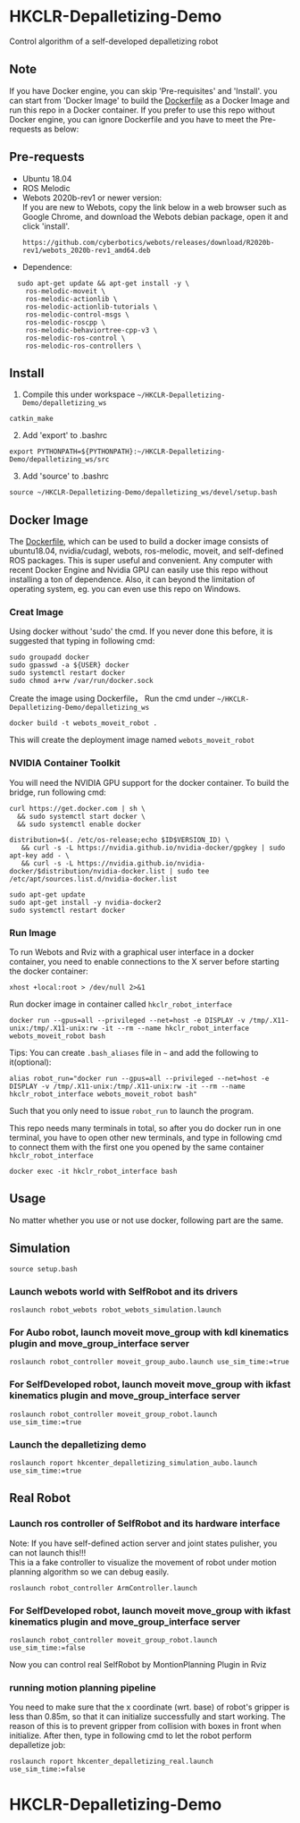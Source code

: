 # HKCLR-Depalletizing-Demo
Control algorithm of a self-developed depalletizing robot
## Note 
If you have Docker engine, you can skip 'Pre-requisites' and 'Install'. you can start from 'Docker Image' to build the [Dockerfile](Dockerfile) as a Docker Image and run this repo in a Docker container. If you prefer to use this repo without Docker engine, you can ignore Dockerfile and you have to meet the Pre-requests as below: 
## Pre-requests
 - Ubuntu 18.04
 - ROS Melodic
 - Webots 2020b-rev1 or newer version:  
   If you are new to Webots, copy the link below in a web browser such as Google Chrome, and download the Webots debian package, open it and click 'install'.
   `````
   https://github.com/cyberbotics/webots/releases/download/R2020b-rev1/webots_2020b-rev1_amd64.deb
   `````
- Dependence:
````
  sudo apt-get update && apt-get install -y \
    ros-melodic-moveit \
    ros-melodic-actionlib \
    ros-melodic-actionlib-tutorials \
    ros-melodic-control-msgs \
    ros-melodic-roscpp \
    ros-melodic-behaviortree-cpp-v3 \
    ros-melodic-ros-control \
    ros-melodic-ros-controllers \  
````
## Install
1. Compile this under workspace `~/HKCLR-Depalletizing-Demo/depalletizing_ws`
````
catkin_make
````
2. Add 'export' to .bashrc
````
export PYTHONPATH=${PYTHONPATH}:~/HKCLR-Depalletizing-Demo/depalletizing_ws/src
````
3. Add 'source' to .bashrc
````
source ~/HKCLR-Depalletizing-Demo/depalletizing_ws/devel/setup.bash
````
## Docker Image
The [Dockerfile](Dockerfile), which can be used to build a docker image consists of ubuntu18.04, nvidia/cudagl, webots, ros-melodic, moveit, and self-defined ROS packages. 
This is super useful and convenient. Any computer with recent Docker Engine and Nvidia GPU can easily use this repo without installing a ton of dependence. 
Also, it can beyond the limitation of operating system, eg. you can even use this repo on Windows. 
### Creat Image
Using docker without 'sudo' the cmd. If you never done this before, it is suggested that typing in following cmd:
````
sudo groupadd docker
sudo gpasswd -a ${USER} docker
sudo systemctl restart docker
sudo chmod a+rw /var/run/docker.sock
````
Create the image using Dockerfile， Run the cmd under `~/HKCLR-Depalletizing-Demo/depalletizing_ws`  
````
docker build -t webots_moveit_robot .
````
This will create the deployment image named `webots_moveit_robot`

### NVIDIA Container Toolkit
You will need the NVIDIA GPU support for the docker container. To build the bridge, run following cmd:
```
curl https://get.docker.com | sh \
  && sudo systemctl start docker \
  && sudo systemctl enable docker
```
````
distribution=$(. /etc/os-release;echo $ID$VERSION_ID) \
   && curl -s -L https://nvidia.github.io/nvidia-docker/gpgkey | sudo apt-key add - \
   && curl -s -L https://nvidia.github.io/nvidia-docker/$distribution/nvidia-docker.list | sudo tee /etc/apt/sources.list.d/nvidia-docker.list
````
````
sudo apt-get update
sudo apt-get install -y nvidia-docker2
sudo systemctl restart docker
````

### Run Image
To run Webots and Rviz with a graphical user interface in a docker container, you need to enable connections to the X server before starting the docker container:
````
xhost +local:root > /dev/null 2>&1
````
Run docker image in container called `hkclr_robot_interface`
````
docker run --gpus=all --privileged --net=host -e DISPLAY -v /tmp/.X11-unix:/tmp/.X11-unix:rw -it --rm --name hkclr_robot_interface webots_moveit_robot bash
````
Tips: You can create `.bash_aliases` file in `~` and add the following to it(optional):
````
alias robot_run="docker run --gpus=all --privileged --net=host -e DISPLAY -v /tmp/.X11-unix:/tmp/.X11-unix:rw -it --rm --name hkclr_robot_interface webots_moveit_robot bash"
````
Such that you only need to issue `robot_run` to launch the program.  

This repo needs many terminals in total, so after you do docker run in one terminal, you have to open other new terminals, and type in following cmd to connect them with the first one you opened by the same container `hkclr_robot_interface` 
````
docker exec -it hkclr_robot_interface bash
````

## Usage
No matter whether you use or not use docker, following part are the same.
## Simulation
````
source setup.bash
````
### Launch webots world with SelfRobot and its drivers
````
roslaunch robot_webots robot_webots_simulation.launch
````
### For Aubo robot, launch moveit move_group with kdl kinematics plugin and move_group_interface server
````
roslaunch robot_controller moveit_group_aubo.launch use_sim_time:=true
````
### For SelfDeveloped robot, launch moveit move_group with ikfast kinematics plugin and move_group_interface server
````
roslaunch robot_controller moveit_group_robot.launch use_sim_time:=true
````
### Launch the depalletizing demo
````
roslaunch roport hkcenter_depalletizing_simulation_aubo.launch use_sim_time:=true
````

## Real Robot
### Launch ros controller of SelfRobot and its hardware interface
Note: If you have self-defined action server and joint states pulisher, you can not launch this!!!    
This ia a fake controller to visualize the movement of robot under motion planning algorithm so we can debug easily.
````
roslaunch robot_controller ArmController.launch
````
### For SelfDeveloped robot, launch moveit move_group with ikfast kinematics plugin and move_group_interface server
````
roslaunch robot_controller moveit_group_robot.launch use_sim_time:=false
````
Now you can control real SelfRobot by MontionPlanning Plugin in Rviz
### running motion planning pipeline
You need to make sure that the x coordinate (wrt. base) of robot's gripper is less than 0.85m, so that it can initialize successfully and start working. The reason of this is to prevent gripper from collision with boxes in front when initialize. After then, type in following cmd to let the robot perform depalletize job:
````
roslaunch roport hkcenter_depalletizing_real.launch use_sim_time:=false
````
# HKCLR-Depalletizing-Demo
